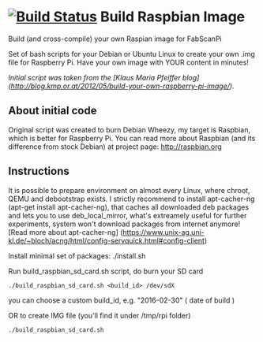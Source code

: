 [![Build Status](https://travis-ci.org/mariolukas/FabScanPi-Build-Raspbian.svg?branch=master)](https://travis-ci.org/mariolukas/FabScanPi-Build-Raspbian)
Build Raspbian Image
=========================================================

Build (and cross-compile) your own Raspian image for FabScanPi

Set of bash scripts for your Debian or Ubuntu Linux to create your own .img file for Raspberry Pi.
Have your own image with YOUR content in minutes!

*Initial script was taken from the [Klaus Maria Pfeiffer blog] (http://blog.kmp.or.at/2012/05/build-your-own-raspberry-pi-image/).*

About initial code
---------------------------------------------------------

Original script was created to burn Debian Wheezy, my target is Raspbian, which is better for Raspberry Pi. You can read more about Raspbian (and its difference from stock Debian) at project page: http://raspbian.org


Instructions
---------------------------------------------------------

It is possible to prepare environment on almost every Linux, where chroot, QEMU and debootstrap exists.
I strictly recommend to install apt-cacher-ng (apt-get install apt-cacher-ng), that caches all downloaded deb packages and lets you to use deb_local_mirror, what's extreamely useful for further experiments, system won't download packages from internet anymore! [Read more about apt-cacher-ng] (https://www.unix-ag.uni-kl.de/~bloch/acng/html/config-servquick.html#config-client)

Install minimal set of packages:
./install.sh

Run build_raspbian_sd_card.sh script, do burn your SD card

	./build_raspbian_sd_card.sh <build_id> /dev/sdX

you can choose a custom build_id, e.g. "2016-02-30" ( date of build )

OR to create IMG file (you'll find it under /tmp/rpi folder)

	./build_raspbian_sd_card.sh
